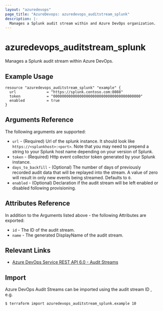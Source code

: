 ```yaml
---
layout: "azuredevops"
page_title: "AzureDevops: azuredevops_auditstream_splunk"
description: |-
  Manages a Splunk audit stream within and Azure DevOps organization.
---
```


# azuredevops_auditstream_splunk

Manages a Splunk audit stream within Azure DevOps.

## Example Usage

```hcl
resource "azuredevops_auditstream_splunk" "example" {
  url              = "https://splunk.contoso.com:8088"
  token            = "0000000000000000000000000000000000000000"
  enabled          = true
}
```

## Arguments Reference

The following arguments are supported:

- `url` - (Required) Url of the splunk instance. It should look like `https://<splunkhost>:<port>`. Note that you may need to prepend a string to your Splunk host name depending on your version of Splunk.
- `token` - (Required) Http event collector token generated by your Splunk instance.
- `days_to_backfill` - (Optional) The number of days of previously recorded audit data that will be replayed into the stream. A value of zero will result in only new events being streamed. Defaults to `0`.
- `enabled` - (Optional) Declaration if the audit stream will be left enabled or disabled following provisioning.

## Attributes Reference

In addition to the Arguments listed above - the following Attributes are exported:

- `id` - The ID of the audit stream.
- `name` - The generated DisplayName of the audit stream.

## Relevant Links

- [Azure DevOps Service REST API 6.0 - Audit Streams](https://docs.microsoft.com/en-us/rest/api/azure/devops/audit/?view=azure-devops-rest-6.0)

## Import

Azure DevOps Audit Streams can be imported using the audit stream ID , e.g.

```shell
$ terraform import azuredevops_auditstream_splunk.example 10
```
